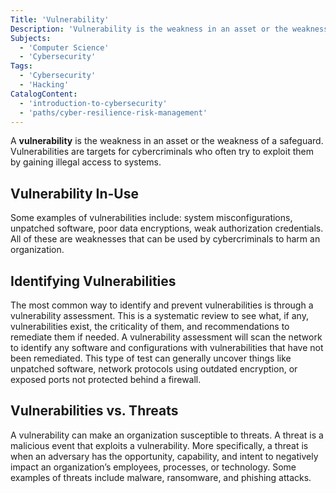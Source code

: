 ```yaml
---
Title: 'Vulnerability'
Description: 'Vulnerability is the weakness in an asset or the weakness of a safeguard.'
Subjects:
  - 'Computer Science'
  - 'Cybersecurity'
Tags:
  - 'Cybersecurity'
  - 'Hacking'
CatalogContent:
  - 'introduction-to-cybersecurity'
  - 'paths/cyber-resilience-risk-management'
---
```


A **vulnerability** is the weakness in an asset or the weakness of a safeguard. Vulnerabilities are targets for cybercriminals who often try to exploit them by gaining illegal access to systems.

## Vulnerability In-Use

Some examples of vulnerabilities include: system misconfigurations, unpatched software, poor data encryptions, weak authorization credentials. All of these are weaknesses that can be used by cybercriminals to harm an organization.

## Identifying Vulnerabilities

The most common way to identify and prevent vulnerabilities is through a vulnerability assessment. This is a systematic review to see what, if any, vulnerabilities exist, the criticality of them, and recommendations to remediate them if needed. A vulnerability assessment will scan the network to identify any software and configurations with vulnerabilities that have not been remediated. This type of test can generally uncover things like unpatched software, network protocols using outdated encryption, or exposed ports not protected behind a firewall.

## Vulnerabilities vs. Threats

A vulnerability can make an organization susceptible to threats. A threat is a malicious event that exploits a vulnerability. More specifically, a threat is when an adversary has the opportunity, capability, and intent to negatively impact an organization’s employees, processes, or technology. Some examples of threats include malware, ransomware, and phishing attacks.

